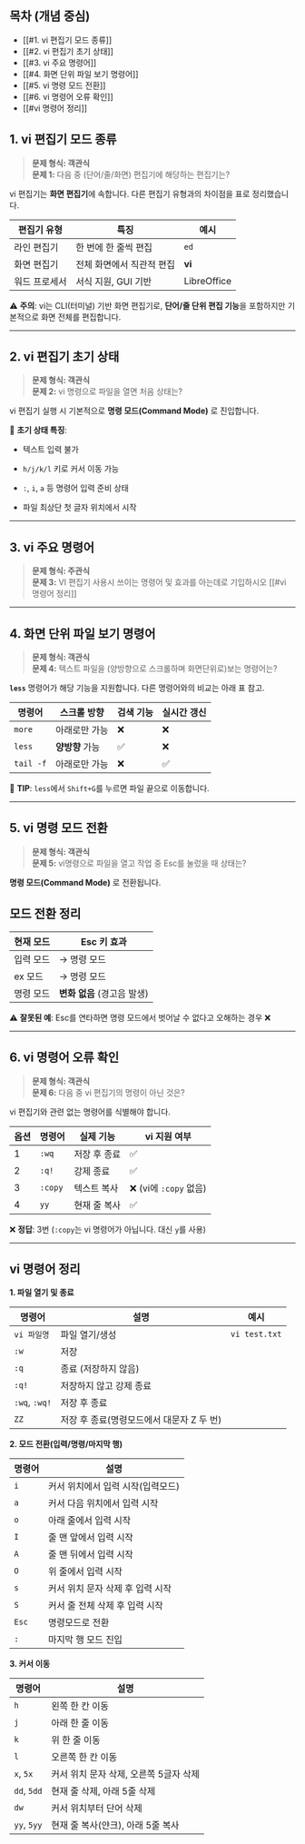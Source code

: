 ## 목차 (개념 중심)
- [[#1. vi 편집기 모드 종류]]
- [[#2. vi 편집기 초기 상태]]
- [[#3. vi 주요 명령어]]
- [[#4. 화면 단위 파일 보기 명령어]]
- [[#5. vi 명령 모드 전환]]
- [[#6. vi 명령어 오류 확인]]
- [[#vi 명령어 정리]]
## 1. vi 편집기 모드 종류

> **문제 형식: 객관식**  
> **문제 1:** 다음 중 (단어/줄/화면) 편집기에 해당하는 편집기는?

vi 편집기는 **화면 편집기**에 속합니다. 다른 편집기 유형과의 차이점을 표로 정리했습니다.

|편집기 유형|특징|예시|
|---|---|---|
|라인 편집기|한 번에 한 줄씩 편집|`ed`|
|화면 편집기|전체 화면에서 직관적 편집|**vi**|
|워드 프로세서|서식 지원, GUI 기반|LibreOffice|

⚠️ **주의**: vi는 CLI(터미널) 기반 화면 편집기로, **단어/줄 단위 편집 기능**을 포함하지만 기본적으로 화면 전체를 편집합니다.

---
## 2. vi 편집기 초기 상태

> **문제 형식: 객관식**  
> **문제 2:** vi 명령으로 파일을 열면 처음 상태는?

vi 편집기 실행 시 기본적으로 **명령 모드(Command Mode)** 로 진입합니다.

🚩 **초기 상태 특징**:

- 텍스트 입력 불가
    
- `h/j/k/l` 키로 커서 이동 가능
    
- `:`, `i`, `a` 등 명령어 입력 준비 상태
    
- 파일 최상단 첫 글자 위치에서 시작
---
## 3. vi 주요 명령어

> **문제 형식: 주관식**  
> **문제 3:** VI 편집기 사용시 쓰이는 명령어 및 효과를 아는데로 기입하시오
[[#vi 명령어 정리]]
---
## 4. 화면 단위 파일 보기 명령어

> **문제 형식: 객관식**  
> **문제 4:** 텍스트 파일을 (양방향으로 스크롤하며 화면단위로)보는 명령어는?

**`less`** 명령어가 해당 기능을 지원합니다. 다른 명령어와의 비교는 아래 표 참고.

|명령어|스크롤 방향|검색 기능|실시간 갱신|
|---|---|---|---|
|`more`|아래로만 가능|❌|❌|
|`less`|**양방향** 가능|✅|❌|
|`tail -f`|아래로만 가능|❌|✅|

👀 **TIP**: `less`에서 `Shift+G`를 누르면 파일 끝으로 이동합니다.

---
## 5. vi 명령 모드 전환

> **문제 형식: 객관식**  
> **문제 5:** vi명령으로 파일을 열고 작업 중 Esc를 눌렀을 때 상태는?

**명령 모드(Command Mode)** 로 전환됩니다.
## 모드 전환 정리

|현재 모드|Esc 키 효과|
|---|---|
|입력 모드|→ 명령 모드|
|ex 모드|→ 명령 모드|
|명령 모드|**변화 없음** (경고음 발생)|

⚠️ **잘못된 예**: Esc를 연타하면 명령 모드에서 벗어날 수 없다고 오해하는 경우 ❌

---
## 6. vi 명령어 오류 확인

> **문제 형식: 객관식**  
> **문제 6:** 다음 중 vi 편집기의 명령이 아닌 것은?

vi 편집기와 관련 없는 명령어를 식별해야 합니다.

|옵션|명령어|실제 기능|vi 지원 여부|
|---|---|---|---|
|1|`:wq`|저장 후 종료|✅|
|2|`:q!`|강제 종료|✅|
|3|`:copy`|텍스트 복사|❌ (vi에 `:copy` 없음)|
|4|`yy`|현재 줄 복사|✅|

❌ **정답**: 3번 (`:copy`는 vi 명령어가 아닙니다. 대신 `y`를 사용)

---
## vi 명령어 정리
**1. 파일 열기 및 종료**

| 명령어           | 설명                        | 예시            |
| ------------- | ------------------------- | ------------- |
| `vi 파일명`      | 파일 열기/생성                  | `vi test.txt` |
| `:w`          | 저장                        |               |
| `:q`          | 종료 (저장하지 않음)              |               |
| `:q!`         | 저장하지 않고 강제 종료             |               |
| `:wq`, `:wq!` | 저장 후 종료                   |               |
| `ZZ`          | 저장 후 종료(명령모드에서 대문자 Z 두 번) |               |
**2. 모드 전환(입력/명령/마지막 행)**

| 명령어   | 설명                  |
| ----- | ------------------- |
| `i`   | 커서 위치에서 입력 시작(입력모드) |
| `a`   | 커서 다음 위치에서 입력 시작    |
| `o`   | 아래 줄에서 입력 시작        |
| `I`   | 줄 맨 앞에서 입력 시작       |
| `A`   | 줄 맨 뒤에서 입력 시작       |
| `O`   | 위 줄에서 입력 시작         |
| `s`   | 커서 위치 문자 삭제 후 입력 시작 |
| `S`   | 커서 줄 전체 삭제 후 입력 시작  |
| `Esc` | 명령모드로 전환            |
| `:`   | 마지막 행 모드 진입         |
**3. 커서 이동**

| 명령어         | 설명                      |
| ----------- | ----------------------- |
| `h`         | 왼쪽 한 칸 이동               |
| `j`         | 아래 한 줄 이동               |
| `k`         | 위 한 줄 이동                |
| `l`         | 오른쪽 한 칸 이동              |
| `x`, `5x`   | 커서 위치 문자 삭제, 오른쪽 5글자 삭제 |
| `dd`, `5dd` | 현재 줄 삭제, 아래 5줄 삭제       |
| `dw`        | 커서 위치부터 단어 삭제           |
| `yy`, `5yy` | 현재 줄 복사(얀크), 아래 5줄 복사   |

